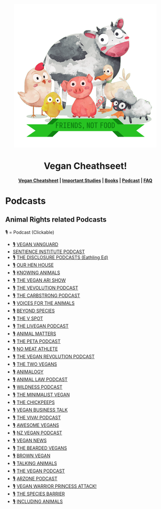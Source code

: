<div align="center">
  <img src="src/logo.png">
  <h1>Vegan Cheathseet!</h1>

  <h4>
    <a href="README.md">Vegan Cheatsheet</a>
    <span> | </span>
    <a href="Important-Studies.md">Important Studies</a>
    <span> | </span>
    <a href="Books.md">Books</a>
    <span> | </span>
    <a href="Podcasts.md">Podcast</a>
    <span> | </span>
    <a href="FAQ.md">FAQ</a>
  </h4>
</div>

# Podcasts

## Animal Rights related Podcasts
🎙️ = Podcast (Clickable)

- [🎙️](https://player.fm/series/the-vegan-vanguard) [VEGAN VANGUARD](https://veganvanguardpodcast.com/)
- [](https://player.fm/series/the-sentience-institute-podcast) [SENTIENCE INSTITUTE PODCAST](https://www.sentienceinstitute.org/podcast)
- [🎙️](https://player.fm/series/the-disclosure-podcast) [THE DISCLOSURE PODCASTS (Eathling Ed)](https://earthlinged.org)
- [🎙️](https://player.fm/series/series-2399272) [OUR HEN HOUSE](https://www.ourhenhouse.org/podcast)
- [🎙️](https://player.fm/series/2394606) [KNOWING ANIMALS](http://knowinganimals.libsyn.com/podcast)
- [🎙️](https://player.fm/series/the-veganari-show) [THE VEGAN ARI SHOW](https://veganari.com)
- [🎙️](https://player.fm/series/the-vevolution-podcast) [THE VEVOLUTION PODCAST](https://www.vevolution.co)
- [🎙️](https://player.fm/series/the-carbstrong-cast) [THE CARBSTRONG PODCAST](https://anchor.fm/joey-carbstrong)
- [🎙️](https://player.fm/series/voices-for-the-animals) [VOICES FOR THE ANIMALS](https://kboo.fm/program/voices-animals)
- [🎙️](https://player.fm/series/beyond-species) [BEYOND SPECIES](https://beyond-species.simplecast.com)
- [🎙️](https://player.fm/series/series-2354614) [THE V SPOT](http://www.thevspot.fm)
- [🎙️](https://player.fm/series/series-2285983) [THE LIVEGAN PODCAST](http://www.livegan.ca)
- [🎙️](https://player.fm/series/animal-matters) [ANIMAL MATTERS](https://safe.org.nz/animalmatters)
- [🎙️](https://player.fm/series/the-peta-podcast) [THE PETA PODCAST](http://petapodcast.libsyn.com/website)
- [🎙️](https://player.fm/series/no-meat-athlete-radio-79294) [NO MEAT ATHLETE](http://www.runningonplants.com)
- [🎙️](https://player.fm/series/theveganrevolution) [THE VEGAN REVOLUTION PODCAST](https://soundcloud.com/the-vegan-revolution-1)
- [🎙️](https://player.fm/series/the-two-vegans) [THE TWO VEGANS](https://amaeya.fm/twovegans)
- [🎙️](https://player.fm/series/animalogy-the-animals-in-our-everyday-words-phrases) [ANIMALOGY](https://www.colleenpatrickgoudreau.com/animalogy-podcast)
- [🎙️](https://player.fm/series/animal-law) [ANIMAL LAW PODCAST](https://www.ourhenhouse.org/animallaw)
- [🎙️](https://player.fm/series/wildness) [WILDNESS PODCAST](https://www.wildanimalinitiative.org)
- [🎙️](https://player.fm/series/the-minimalist-vegan-podcast) [THE MINIMALIST VEGAN](https://theminimalistvegan.com)
- [🎙️](https://player.fm/series/the-chickpeeps-vegan-podcast) [THE CHICKPEEPS](http://thechickpeeps.libsyn.com/website)
- [🎙️](https://player.fm/series/vegan-business-talk) [VEGAN BUSINESS TALK](https://www.veganbusinessmedia.com/blog)
- [🎙️](https://player.fm/series/viva-vegan-podcast) [THE VIVA! PODCAST](http://vivaradio.libsyn.com/podcast)
- [🎙️](https://player.fm/series/awesome-vegans-with-elysabeth-alfano) [AWESOME VEGANS](http://elysabethalfano.com)
- [🎙️](https://player.fm/series/nz-vegan-podcast) [NZ VEGAN PODCAST](http://nzveganpodcast.blogspot.com)
- [🎙️](https://player.fm/series/vegan-news) [VEGAN NEWS](https://vegannewsnow.com)
- [🎙️](https://player.fm/series/the-bearded-vegans) [THE BEARDED VEGANS](https://thecommentist.com/beardedvegans)
- [🎙️](https://player.fm/series/brown-vegan-2394840) [BROWN VEGAN](http://brownvegan.libsyn.com)
- [🎙️](https://player.fm/series/talking-animals-1000485) [TALKING ANIMALS](https://talkinganimals.net)
- [🎙️](https://player.fm/series/the-vegan-podcast) [THE VEGAN PODCAST](http://jonvenus.com)
- [🎙️](https://player.fm/series/arzone-animal-rights-zone-podcasts) [ARZONE PODCAST](http://www.arzonepodcasts.com)
- [🎙️](https://player.fm/series/vegan-warrior-princesses-attack) [VEGAN WARRIOR PRINCESS ATTACK!](http://veganwarriorprincessesattack.com)
- [🎙️](https://player.fm/series/2532012) [THE SPECIES BARRIER](https://thespeciesbarrier.podbean.com)
- [🎙️](https://player.fm/series/including-animals) [INCLUDING ANIMALS](http://includinganimals.libsyn.com)
